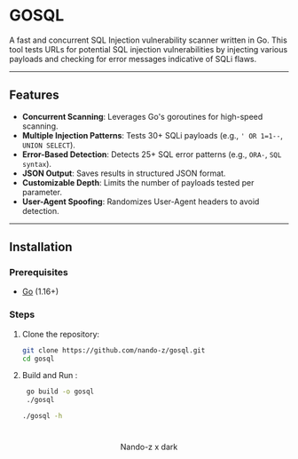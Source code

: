 # GOSQL

A fast and concurrent SQL Injection vulnerability scanner written in Go. This tool tests URLs for potential SQL injection vulnerabilities by injecting various payloads and checking for error messages indicative of SQLi flaws.

---

## Features

- **Concurrent Scanning**: Leverages Go's goroutines for high-speed scanning.
- **Multiple Injection Patterns**: Tests 30+ SQLi payloads (e.g., `' OR 1=1--`, `UNION SELECT`).
- **Error-Based Detection**: Detects 25+ SQL error patterns (e.g., `ORA-`, `SQL syntax`).
- **JSON Output**: Saves results in structured JSON format.
- **Customizable Depth**: Limits the number of payloads tested per parameter.
- **User-Agent Spoofing**: Randomizes User-Agent headers to avoid detection.

---

## Installation

### Prerequisites
- [Go](https://golang.org/doc/install) (1.16+)

### Steps
1. Clone the repository:
   ```bash
   git clone https://github.com/nando-z/gosql.git
   cd gosql

2. Build and Run :
   
    ```bash
     go build -o gosql
     ./gosql
    ```

    ```bash
    ./gosql -h
    ```
#
<center>Nando-z x dark</center>

